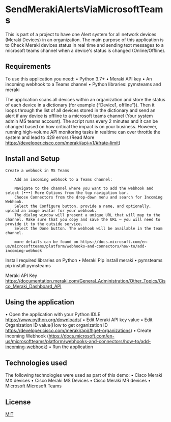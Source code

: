 # SendMerakiAlertsViaMicrosoftTeams
This is part of a project to have one Alert system for all network devices (Meraki Devices) in an organization. The main purpose of this application is to Check Meraki devices status in real time and sending text messages to a microsoft teams channel when a device's status is changed (Online/Offline).

## Requirements
  To use this application you need:
    •	Python 3.7+
    •	Meraki API key
    •	An incoming webhook to a Teams channel
    •	Python libraries: pymsteams and meraki

The application scans all devices within an organization and store the status of each device in a dictionary (for example {“Device1, offline”}). Then it loops through the list of all devices stored in the dictionary and send an alert if any device is offline to a microsoft teams channel (Your system admin MS teams account). The script runs every 2 minutes and it can be changed based on how critical the impact is on your business. However, running high-volume API monitoring tasks in realtime can over throttle the system and lead to 429 errors (Read More https://developer.cisco.com/meraki/api-v1/#!rate-limit)

## Install and Setup
    Create a webhook in MS Teams

        Add an incoming webhook to a Teams channel:

        Navigate to the channel where you want to add the webhook and select (•••) More Options from the top navigation bar.
        Choose Connectors from the drop-down menu and search for Incoming Webhook.
        Select the Configure button, provide a name, and optionally, upload an image avatar for your webhook.
        The dialog window will present a unique URL that will map to the channel. Make sure that you copy and save the URL — you will need to provide it to the outside service.
        Select the Done button. The webhook will be available in the team channel.

        more details can be found on https://docs.microsoft.com/en-us/microsoftteams/platform/webhooks-and-connectors/how-to/add-incoming-webhook
        
  Install required libraries on Python
    •	Meraki
        Pip install meraki
    •	pymsteams
        pip install pymsteams

  Meraki API Key
  https://documentation.meraki.com/General_Administration/Other_Topics/Cisco_Meraki_Dashboard_API

## Using the application
  •	Open the application with your Python IDLE https://www.python.org/downloads/
  •	Edit Meraki API key value
  •	Edit Organization ID value(How to get organization ID https://developer.cisco.com/meraki/api/#!get-organizations)
  •	Create incoming Webhook (https://docs.microsoft.com/en-us/microsoftteams/platform/webhooks-and-connectors/how-to/add-incoming-webhook)
  •	Run the application

## Technologies used
  The following technologies were used as part of this demo:
  •	Cisco Meraki MX devices
  •	Cisco Meraki MS Devices
  •	Cisco Meraki MR devices
  •	Microsoft Microsoft Teams

## License
[MIT](https://choosealicense.com/licenses/mit/)
